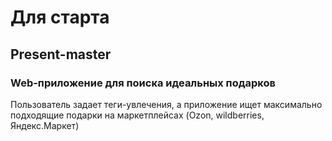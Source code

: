 # Для старта

## Present-master
### Web-приложение для поиска идеальных подарков
 
Пользователь задает теги-увлечения, а приложение ищет максимально 
подходящие подарки на маркетплейсах (Ozon, wildberries, Яндекс.Маркет)

